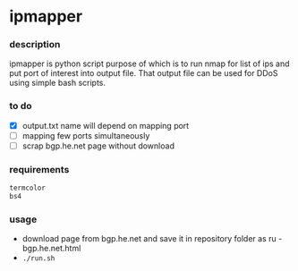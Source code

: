 # ipmapper

### description

ipmapper is python script purpose of which is to run nmap for list of ips and put port of interest into output file. 
That output file can be used for DDoS using simple bash scripts.

### to do
- [x] output.txt name will depend on mapping port
- [ ] mapping few ports simultaneously
- [ ] scrap bgp.he.net page without download

### requirements
```python
termcolor
bs4
```

### usage

* download page from bgp.he.net and save it in repository folder as ru - bgp.he.net.html
* ``` ./run.sh ```
